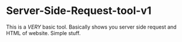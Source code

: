 # Server-Side-Request-tool-v1
This is a *VERY* basic tool. Basically shows you server side request and HTML of website. Simple stuff.
